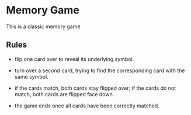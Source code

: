 # Memory Game
This is a classic memory game

## Rules

* flip one card over to reveal its underlying symbol.

* turn over a second card, trying to find the corresponding card with the same symbol.

* if the cards match, both cards stay flipped over; if the cards do not match, both cards are flipped face down.

* the game ends once all cards have been correctly matched.
